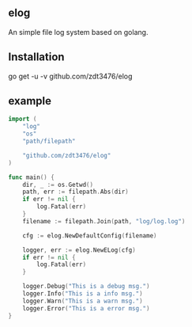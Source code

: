 ## elog
An simple file log system based on golang.

## Installation
go get -u -v github.com/zdt3476/elog

## example
```go
import (
	"log"
	"os"
	"path/filepath"

	"github.com/zdt3476/elog"
)

func main() {
	dir, _ := os.Getwd()
	path, err := filepath.Abs(dir)
	if err != nil {
		log.Fatal(err)
	}
	filename := filepath.Join(path, "log/log.log")

	cfg := elog.NewDefaultConfig(filename)

	logger, err := elog.NewELog(cfg)
	if err != nil {
		log.Fatal(err)
	}

	logger.Debug("This is a debug msg.")
	logger.Info("This is a info msg.")
	logger.Warn("This is a warn msg.")
	logger.Error("This is a error msg.")
}
```